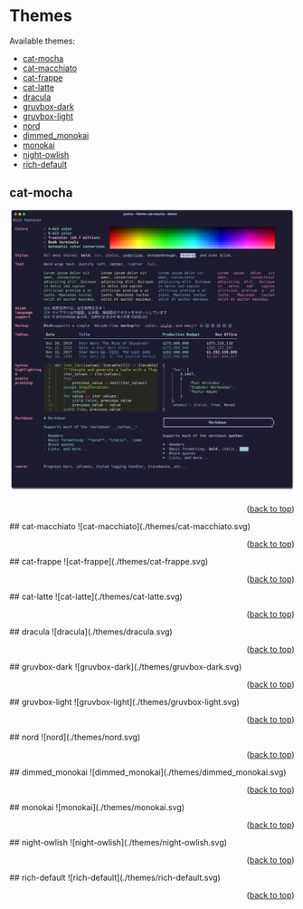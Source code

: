 <div id="top"></div>

# Themes

Available themes:

- [cat-mocha](#cat-mocha)
- [cat-macchiato](#cat-macchiato)
- [cat-frappe](#cat-frappe)
- [cat-latte](#cat-latte)
- [dracula](#dracula)
- [gruvbox-dark](#gruvbox-dark)
- [gruvbox-light](#gruvbox-light)
- [nord](#nord)
- [dimmed_monokai](#dimmed/monokai)
- [monokai](#monokai)
- [night-owlish](#night-owlish)
- [rich-default](#rich-default)

## cat-mocha
![cat-mocha](./themes/cat-mocha.svg)
<p align="right">(<a href="#top">back to top</a>)</p>
## cat-macchiato
![cat-macchiato](./themes/cat-macchiato.svg)
<p align="right">(<a href="#top">back to top</a>)</p>
## cat-frappe
![cat-frappe](./themes/cat-frappe.svg)
<p align="right">(<a href="#top">back to top</a>)</p>
## cat-latte
![cat-latte](./themes/cat-latte.svg)
<p align="right">(<a href="#top">back to top</a>)</p>
## dracula
![dracula](./themes/dracula.svg)
<p align="right">(<a href="#top">back to top</a>)</p>
## gruvbox-dark
![gruvbox-dark](./themes/gruvbox-dark.svg)
<p align="right">(<a href="#top">back to top</a>)</p>
## gruvbox-light
![gruvbox-light](./themes/gruvbox-light.svg)
<p align="right">(<a href="#top">back to top</a>)</p>
## nord
![nord](./themes/nord.svg)
<p align="right">(<a href="#top">back to top</a>)</p>
## dimmed_monokai
![dimmed_monokai](./themes/dimmed_monokai.svg)
<p align="right">(<a href="#top">back to top</a>)</p>
## monokai
![monokai](./themes/monokai.svg)
<p align="right">(<a href="#top">back to top</a>)</p>
## night-owlish
![night-owlish](./themes/night-owlish.svg)
<p align="right">(<a href="#top">back to top</a>)</p>
## rich-default
![rich-default](./themes/rich-default.svg)
<p align="right">(<a href="#top">back to top</a>)</p>
